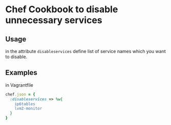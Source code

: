 # Chef Cookbook to disable unnecessary services

## Usage

in the attribute `disableservices` define list of service names which you want to disable.

## Examples

in Vagrantfile

```ruby
chef.json = {
  :disableservices => %w{
    ip6tables
    lvm2-monitor
  }
}
```

